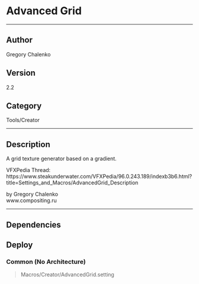 # Advanced Grid
___

## Author
Gregory Chalenko

## Version
2.2

## Category
Tools/Creator

___

## Description
<p>A grid texture generator based on a gradient.</p>

<p>VFXPedia Thread:<br>
https://www.steakunderwater.com/VFXPedia/96.0.243.189/indexb3b6.html?title=Settings_and_Macros/AdvancedGrid_Description</p>

<p>by Gregory Chalenko<br>
www.compositing.ru</p>

___

## Dependencies

## Deploy

### Common (No Architecture)

> Macros/Creator/AdvancedGrid.setting  

